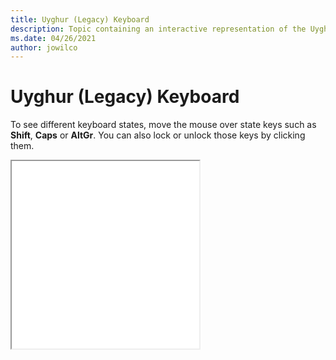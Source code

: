 ```yaml
--- 
title: Uyghur (Legacy) Keyboard 
description: Topic containing an interactive representation of the Uyghur (Legacy) Keyboard 
ms.date: 04/26/2021 
author: jowilco 
--- 
```

 
# Uyghur (Legacy) Keyboard 
 
To see different keyboard states, move the mouse over state keys such as **Shift**, **Caps** or **AltGr**. You can also lock or unlock those keys by clicking them. 
 
<iframe src="kbdughr.html" height="300"></iframe> 
